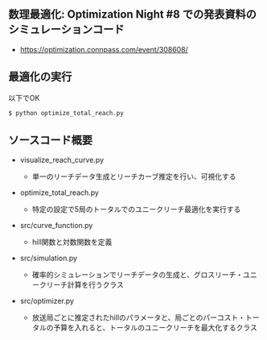 ## 数理最適化: Optimization Night #8 での発表資料のシミュレーションコード
- https://optimization.connpass.com/event/308608/

## 最適化の実行
以下でOK
```bash
$ python optimize_total_reach.py
```

## ソースコード概要
- visualize_reach_curve.py
  - 単一のリーチデータ生成とリーチカーブ推定を行い、可視化する

- optimize_total_reach.py
  - 特定の設定で5局のトータルでのユニークリーチ最適化を実行する

- src/curve_function.py
  - hill関数と対数関数を定義

- src/simulation.py
  - 確率的シミュレーションでリーチデータの生成と、グロスリーチ・ユニークリーチ計算を行うクラス

- src/optimizer.py
  - 放送局ごとに推定されたhillのパラメータと、局ごとのパーコスト・トータルの予算を入れると、トータルのユニークリーチを最大化するクラス
